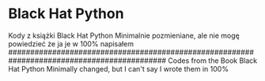 # Black Hat Python
 Kody z książki Black Hat Python
 Minimalnie pozmieniane, ale nie mogę powiedzieć że ja je w 100% napisałem
 ############################################################################################
 Codes from the Book Black Hat Python
 Minimally changed, but I can't say I wrote them in 100%

